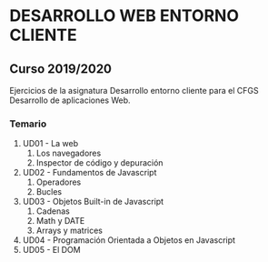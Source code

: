 # DESARROLLO WEB ENTORNO CLIENTE

## Curso 2019/2020

Ejercicios de la asignatura Desarrollo entorno cliente para el CFGS Desarrollo de aplicaciones Web.

### Temario

<ol>
  <li>UD01 - La web
  <ol>
  <li>Los navegadores</li>
  <li>Inspector de código y depuración</li>
  </ol>
  </li>

  <li>UD02 - Fundamentos de Javascript
  <ol>
  <li>Operadores</li>
  <li>Bucles</li>
  </ol>
  </li>

  <li>UD03 - Objetos Built-in de Javascript
  <ol>
  <li>Cadenas</li>
  <li>Math y DATE</li>
  <li>Arrays y matrices</li>
  </ol>
  </li>
  
  <li>UD04 - Programación Orientada a Objetos en Javascript</li>
  <li>UD05 - El DOM</li>
</ol>

